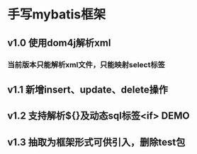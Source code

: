 # 手写mybatis框架
## v1.0 使用dom4j解析xml
###     当前版本只能解析xml文件，只能映射select标签

## v1.1 新增insert、update、delete操作

## v1.2 支持解析${}及动态sql标签\<if> DEMO

## v1.3 抽取为框架形式可供引入，删除test包
